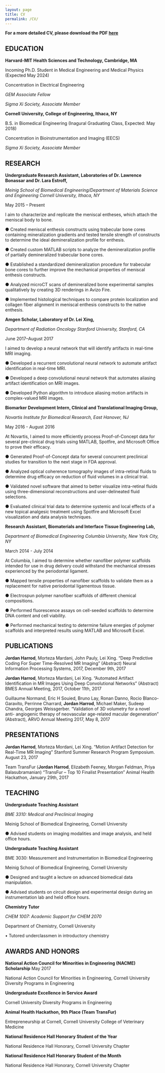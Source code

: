 ```yaml
---
layout: page
title: CV
permalink: /CV/
---
```


**For a more detailed CV, please download the PDF [here](/files/Harrod_Jordan_CV_S2018.pdf)**

## EDUCATION 

**Harvard-MIT Health Sciences and Technology, Cambridge, MA**

Incoming Ph.D. Student in Medical Engineering and Medical Physics (Expected May 2024)

Concentration in Electrical Engineering 

*GEM Associate Fellow*

*Sigma Xi Society, Associate Member*


**Cornell University, College of Engineering, Ithaca, NY**

B.S. in Biomedical Engineering (Inagural Graduating Class, Expected: May 2018) 

Concentration in Bioinstrumentation and Imaging (EECS) 


*Sigma Xi Society, Associate Member*

## RESEARCH 

**Undergraduate Research Assistant, Laboratories of Dr. Lawrence Bonassar and Dr. Lara Estroff,**

*Meinig School of Biomedical Engineering/Department of Materials Science and Engineering Cornell University, Ithaca, NY*

May 2015 – Present

I aim to characterize and replicate the meniscal entheses, which attach the meniscal body to bone.

● Created meniscal enthesis constructs using trabecular bone cores containing mineralization gradients and tested tensile strength of constructs to determine the ideal demineralization profile for enthesis.

● Created custom MATLAB scripts to analyze the demineralization profile of partially demineralized trabecular bone cores.

● Established a standardized demineralization procedure for trabecular bone cores to further improve the mechanical properties of meniscal enthesis constructs.

● Analyzed microCT scans of demineralized bone experimental samples qualitatively by creating 3D renderings in Avizo Fire.

● Implemented histological techniques to compare protein localization and collagen fiber alignment in meniscal enthesis constructs to the native enthesis.

**Amgen Scholar, Laboratory of Dr. Lei Xing,**

*Department of Radiation Oncology Stanford University, Stanford, CA*

June 2017–August 2017

I aimed to develop a neural network that will identify artifacts in real-time MRI imaging.

● Developed a recurrent convolutional neural network to automate artifact identification in real-time MRI.

● Developed a deep convolutional neural network that automates aliasing artifact identification on MRI images. 

● Developed Python algorithm to introduce aliasing motion artifacts in complex-valued MRI images.

**Biomarker Development Intern, Clinical and Translational Imaging Group,**

*Novartis Institute for Biomedical Research, East Hanover, NJ*

May 2016 - August 2016

At Novartis, I aimed to more efficiently process Proof-of-Concept data for several pre-clinical drug trials using MATLAB, Spotfire, and Microsoft Office to prove their efficacy.

● Generated Proof-of-Concept data for several concurrent preclinical studies for transition to the next stage in FDA
approval.

● Analyzed optical coherence tomography images of intra-retinal fluids to determine drug efficacy on reduction of
fluid volumes in a clinical trial.

● Validated novel software that aimed to better visualize intra-retinal fluids using three-dimensional reconstructions and user-delineated fluid selections.

● Evaluated clinical trial data to determine systemic and local effects of a new topical analgesic treatment using Spotfire and Microsoft Excel visualization and data analysis techniques.

**Research Assistant, Biomaterials and Interface Tissue Engineering Lab,**

*Department of Biomedical Engineering Columbia University, New York City, NY*

March 2014 - July 2014

At Columbia, I aimed to determine whether nanofiber polymer scaffolds intended for use in drug delivery could withstand the mechanical stresses experienced by the periodontal ligament.

● Mapped tensile properties of nanofiber scaffolds to validate them as a replacement for native periodontal
ligamentous tissue.

● Electrospun polymer nanofiber scaffolds of different chemical compositions.

● Performed fluorescence assays on cell-seeded scaffolds to determine DNA content and cell viability.

● Performed mechanical testing to determine failure energies of polymer scaffolds and interpreted results using
MATLAB and Microsoft Excel.

## PUBLICATIONS

**Jordan Harrod**, Morteza Mardani, John Pauly, Lei Xing. “Deep Predictive Coding For Super Time-Resolved MR
Imaging” (Abstract) Neural Information Processing Systems, 2017, December 9th, 2017

**Jordan Harrod**, Morteza Mardani, Lei Xing. “Automated Artifact Identification in MR Images Using Deep Convolutional Networks” (Abstract) BMES Annual Meeting, 2017, October 11th, 2017

Guillaume Normand, Eric H Souied, Bruno Lay, Ronan Danno, Rocio Blanco-Garavito, Perrinne Charrard, **Jordan Harrod**, Michael Maker, Sudeep Chandra, Georges Weissgerber. “Validation of 3D volumetry for a novel anti- angiogenic therapy of neovascular age-related macular degeneration” (Abstract), ARVO Annual Meeting 2017, May 8, 2017

## PRESENTATIONS 

**Jordan Harrod**, Morteza Mordani, Lei Xing. “Motion Artifact Detection for Real-Time MR Imaging” Stanford
Summer Research Program Symposium. August 23, 2017

Team TransFur (**Jordan Harrod**, Elizabeth Feeney, Morgan Feldman, Priya Balasubramanian) “TransFur – Top 10 Finalist Presentation” Animal Health Hackathon, January 29th, 2017

## TEACHING 

**Undergraduate Teaching Assistant**

*BME 3310: Medical and Preclinical Imaging*

Meinig School of Biomedical Engineering, Cornell University

● Advised students on imaging modalities and image analysis, and held office hours.

**Undergraduate Teaching Assistant**

BME 3030: Measurement and Instrumentation in Biomedical Engineering

Meinig School of Biomedical Engineering, Cornell University

● Designed and taught a lecture on advanced biomedical data manipulation.

● Advised students on circuit design and experimental design during an instrumentation lab and held office hours.

 **Chemistry Tutor**

*CHEM 1007: Academic Support for CHEM 2070*

Department of Chemistry, Cornell University

• Tutored underclassmen in introductory chemistry

## AWARDS AND HONORS 

**National Action Council for Minorities in Engineering (NACME) Scholarship** May 2017

National Action Council for Minorities in Engineering, Cornell University Diversity Programs in Engineering
 
**Undergraduate Excellence in Service Award**

Cornell University Diversity Programs in Engineering

**Animal Health Hackathon, 9th Place (Team TransFur)**

Entrepreneurship at Cornell, Cornell University College of Veterinary Medicine

**National Residence Hall Honorary Student of the Year**

National Residence Hall Honorary, Cornell University Chapter

**National Residence Hall Honorary Student of the Month**

National Residence Hall Honorary, Cornell University Chapter
